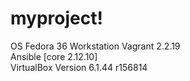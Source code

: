 # myproject!
OS Fedora 36 Workstation
Vagrant 2.2.19  
Ansible [core 2.12.10]  
VirtualBox Version 6.1.44 r156814
